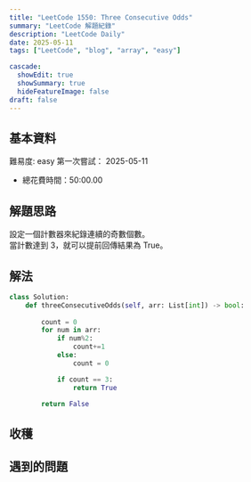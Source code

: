 ```yaml
---
title: "LeetCode 1550: Three Consecutive Odds"
summary: "LeetCode 解題紀錄"
description: "LeetCode Daily"
date: 2025-05-11
tags: ["LeetCode", "blog", "array", "easy"]

cascade:
  showEdit: true
  showSummary: true
  hideFeatureImage: false
draft: false
---
```


## 基本資料

難易度: easy
第一次嘗試： 2025-05-11
- 總花費時間：50:00.00

## 解題思路

設定一個計數器來紀錄連續的奇數個數。  
當計數達到 3，就可以提前回傳結果為 True。

## 解法

```python
class Solution:
    def threeConsecutiveOdds(self, arr: List[int]) -> bool:
        
        count = 0
        for num in arr:
            if num%2:
                count+=1
            else:
                count = 0

            if count == 3:
                return True

        return False
```

## 收穫

## 遇到的問題